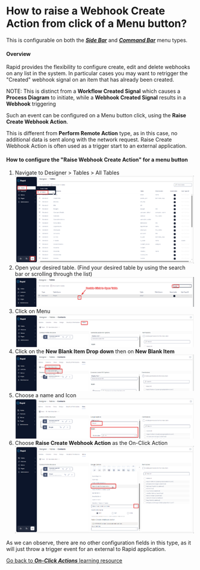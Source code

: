 # How to raise a Webhook Create Action from click of a Menu button?

This is configurable on both the ***[Side Bar](https://docs.rapidplatform.com/books/glossary/page/sidebar)*** and ***[Command Bar](https://docs.rapidplatform.com/books/glossary/page/command-bar)*** menu types.

#### Overview

Rapid provides the flexibility to configure create, edit and delete webhooks on any list in the system. In particular cases you may want to retrigger the "Created" webhook signal on an item that has already been created.

NOTE: This is distinct from a **Workflow Created Signal** which causes a **Process Diagram** to initiate, while a **Webhook Created Signal** results in a **Webhook** triggering

Such an event can be configured on a Menu button click, using the **Raise Create Webhook Action**.

This is different from **Perform Remote Action** type, as in this case, no additional data is sent along with the network request. Raise Create Webhook Action is often used as a trigger start to an external application.

#### How to configure the "Raise Webhook Create Action" for a menu button

1. Navigate to Designer &gt; Tables &gt; All Tables  
    ![image-1702254881217.png](./downloaded_image_1705285691581.png)
2. Open your desired table. (Find your desired table by using the search bar or scrolling through the list)  
    ![image-1702265202904.png](./downloaded_image_1705285692590.png)
3. Click on Menu  
    ![image-1702270949641.png](./downloaded_image_1705285693600.png)
4. Click on the **New Blank Item Drop down** then on **New Blank Item** ![image-1702271004715.png](./downloaded_image_1705285694616.png)
5. Choose a name and Icon  
    ![image-1702271084339.png](./downloaded_image_1705285695626.png)
6. Choose **Raise Create Webhook Action** as the On-Click Action  
    ![image-1702272072115.png](./downloaded_image_1705285696642.png)

As we can observe, there are no other configuration fields in this type, as it will just throw a trigger event for an external to Rapid application.

[Go back to ***On-Click Actions*** learning resource](https://docs.rapidplatform.com/books/experiences/page/how-to-set-on-click-action-for-a-menu-item "How to set On-Click Action for a menu item?")